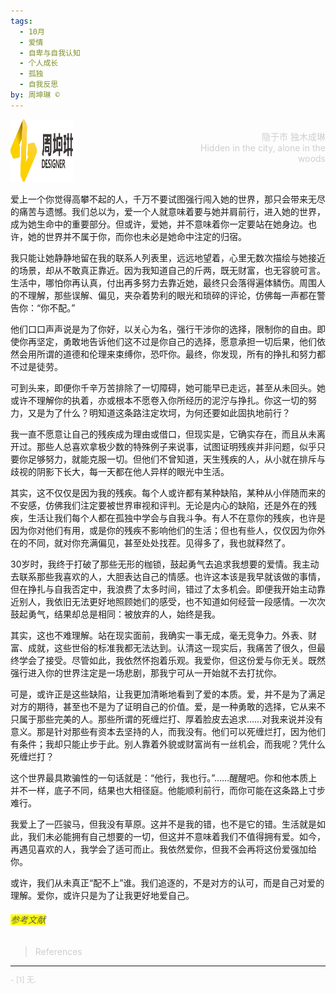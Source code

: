 ```yaml
---
tags:
  - 10月
  - 爱情
  - 自卑与自我认知
  - 个人成长
  - 孤独
  - 自我反思
by: 周坤琳 ©️
---
```


<div style="overflow: hidden; ">
    <div style="float: left; width: calc(50% - 5px); ">
        <img style="text-align: left; " alt="image" width="100" height="100"  src="https://github.com/zhoukunlin/ImageBed/blob/main/localImageBed/周坤琳logo白底黑字2.svg?raw=true">
    </div>
    <div style="float: right; width: calc(50% - 5px); text-align: right; color: #CECECE; font-size: 14px"><br>
        隐于市 独木成琳<br>
	     Hidden in the city, alone in the woods
    </div>
</div>




爱上一个你觉得高攀不起的人，千万不要试图强行闯入她的世界，那只会带来无尽的痛苦与遗憾。我们总以为，爱一个人就意味着要与她并肩前行，进入她的世界，成为她生命中的重要部分。但或许，爱她，并不意味着你一定要站在她身边。也许，她的世界并不属于你，而你也未必是她命中注定的归宿。

我只能让她静静地留在我的联系人列表里，远远地望着，心里无数次描绘与她接近的场景，却从不敢真正靠近。因为我知道自己的斤两，既无财富，也无容貌可言。生活中，哪怕你再认真，付出再多努力去靠近她，最终只会落得遍体鳞伤。周围人的不理解，那些误解、偏见，夹杂着势利的眼光和琐碎的评论，仿佛每一声都在警告你：“你不配。”

他们口口声声说是为了你好，以关心为名，强行干涉你的选择，限制你的自由。即使你再坚定，勇敢地告诉他们这不过是你自己的选择，愿意承担一切后果，他们依然会用所谓的道德和伦理来束缚你，恐吓你。最终，你发现，所有的挣扎和努力都不过是徒劳。

可到头来，即便你千辛万苦排除了一切障碍，她可能早已走远，甚至从未回头。她或许不理解你的执着，亦或根本不愿卷入你所经历的泥泞与挣扎。你这一切的努力，又是为了什么？明知道这条路注定坎坷，为何还要如此固执地前行？

我一直不愿意让自己的残疾成为理由或借口，但现实是，它确实存在，而且从未离开过。那些人总喜欢拿极少数的特殊例子来说事，试图证明残疾并非问题，似乎只要你足够努力，就能克服一切。但他们不曾知道，天生残疾的人，从小就在排斥与歧视的阴影下长大，每一天都在他人异样的眼光中生活。

其实，这不仅仅是因为我的残疾。每个人或许都有某种缺陷，某种从小伴随而来的不安感，仿佛我们注定要被世界审视和评判。无论是内心的缺陷，还是外在的残疾，生活让我们每个人都在孤独中学会与自我斗争。有人不在意你的残疾，也许是因为你对他们有用，或是你的残疾不影响他们的生活；但也有些人，仅仅因为你外在的不同，就对你充满偏见，甚至处处找茬。见得多了，我也就释然了。

30岁时，我终于打破了那些无形的枷锁，鼓起勇气去追求我想要的爱情。我主动去联系那些我喜欢的人，大胆表达自己的情感。也许这本该是我早就该做的事情，但在挣扎与自我否定中，我浪费了太多时间，错过了太多机会。即便我开始主动靠近别人，我依旧无法更好地照顾她们的感受，也不知道如何经营一段感情。一次次鼓起勇气，结果却总是相同：被放弃的人，始终是我。

其实，这也不难理解。站在现实面前，我确实一事无成，毫无竞争力。外表、财富、成就，这些世俗的标准我都无法达到。认清这一现实后，我痛苦了很久，但最终学会了接受。尽管如此，我依然怀抱着乐观。我爱你，但这份爱与你无关。既然强行进入你的世界注定是一场悲剧，那我宁可从一开始就不去打扰你。

可是，或许正是这些缺陷，让我更加清晰地看到了爱的本质。爱，并不是为了满足对方的期待，甚至也不是为了证明自己的价值。爱，是一种勇敢的选择，它从来不只属于那些完美的人。那些所谓的死缠烂打、厚着脸皮去追求……对我来说并没有意义。那是针对那些有资本去坚持的人，而我没有。他们可以死缠烂打，因为他们有条件；我却只能止步于此。别人靠着外貌或财富尚有一丝机会，而我呢？凭什么死缠烂打？

这个世界最具欺骗性的一句话就是：“他行，我也行。”……醒醒吧。你和他本质上并不一样，底子不同，结果也大相径庭。他能顺利前行，而你可能在这条路上寸步难行。

我爱上了一匹骏马，但我没有草原。这并不是我的错，也不是它的错。生活就是如此，我们未必能拥有自己想要的一切，但这并不意味着我们不值得拥有爱。如今，再遇见喜欢的人，我学会了适可而止。我依然爱你，但我不会再将这份爱强加给你。

或许，我们从未真正“配不上”谁。我们追逐的，不是对方的认可，而是自己对爱的理解。爱你，或许只是为了让我更好地爱自己。




###### <span style="color: #5C5C5C"><span style="background-color: yellow">参考文献</span></span>
> <span style="color:#CECECE">References</span>
---

<div style="line-height: 1.4; overflow: auto; height: 130px; color:#CECECE; font-size: 12px;">
    - [1] 无.<br>
</div>
